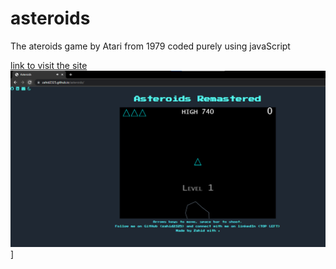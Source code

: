 # asteroids

<p>The ateroids game by Atari from 1979 coded purely using javaScript</p>
<a href="https://zahid2325.github.io/asteroids/">link to visit the site</a>
<img src="Screenshot asteroids.png">]
